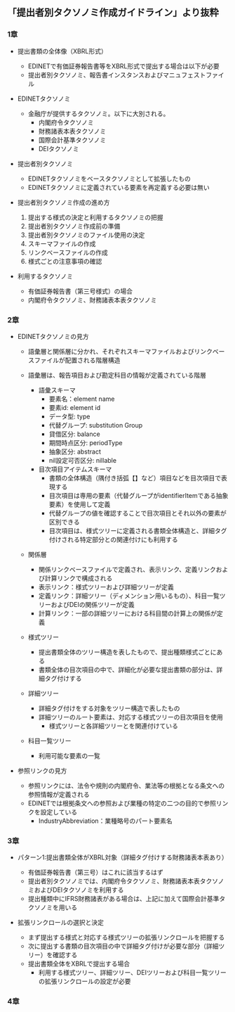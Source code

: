 ## 「提出者別タクソノミ作成ガイドライン」より抜粋
### 1章
- 提出書類の全体像（XBRL形式）
  - EDINETで有価証券報告書等をXBRL形式で提出する場合は以下が必要
  - 提出者別タクソノミ、報告書インスタンスおよびマニュフェストファイル

- EDINETタクソノミ
  - 金融庁が提供するタクソノミ。以下に大別される。
    - 内閣府令タクソノミ
    - 財務諸表本表タクソノミ
    - 国際会計基準タクソノミ
    - DEIタクソノミ

- 提出者別タクソノミ
  - EDINETタクソノミをベースタクソノミとして拡張したもの
  - EDINETタクソノミに定義されている要素を再定義する必要は無い

- 提出者別タクソノミ作成の進め方
  1. 提出する様式の決定と利用するタクソノミの把握
  2. 提出者別タクソノミ作成前の準備
  3. 提出者別タクソノミのファイル使用の決定
  4. スキーマファイルの作成
  5. リンクベースファイルの作成
  6. 様式ごとの注意事項の確認

- 利用するタクソノミ
  - 有価証券報告書（第三号様式）の場合
  - 内閣府令タクソノミ、財務諸表本表タクソノミ

### 2章
- EDINETタクソノミの見方
  - 語彙層と関係層に分かれ、それぞれスキーマファイルおよびリンクベースファイルが配置される階層構造
  - 語彙層は、報告項目および勘定科目の情報が定義されている階層
    - 語彙スキーマ
      - 要素名：element name
      - 要素id: element id
      - データ型: type
      - 代替グループ: substitution Group
      - 貸借区分: balance
      - 期間時点区分: periodType
      - 抽象区分: abstract
      - nil設定可否区分: nillable
    - 目次項目アイテムスキーマ
      - 書類の全体構造（隅付き括弧【】など）項目などを目次項目で表現する
      - 目次項目は専用の要素（代替グループがidentifierItemである抽象要素）を使用して定義
      - 代替グループの値を確認することで目次項目とそれ以外の要素が区別できる
      - 目次項目は、様式ツリーに定義される書類全体構造と、詳細タグ付けされる特定部分との関連付けにも利用する
  - 関係層
    - 関係リンクベースファイルで定義され、表示リンク、定義リンクおよび計算リンクで構成される
    - 表示リンク：様式ツリーおよび詳細ツリーが定義
    - 定義リンク：詳細ツリー（ディメンション用いるもの）、科目一覧ツリーおよびDEIの関係ツリーが定義
    - 計算リンク：一部の詳細ツリーにおける科目間の計算上の関係が定義

  - 様式ツリー
    - 提出書類全体のツリー構造を表したもので、提出種類様式ごとにある
    - 書類全体の目次項目の中で、詳細化が必要な提出書類の部分は、詳細タグ付けする
  - 詳細ツリー
    - 詳細タグ付けをする対象をツリー構造で表したもの
    - 詳細ツリーのルート要素は、対応する様式ツリーの目次項目を使用
      - 様式ツリーと各詳細ツリーとを関連付けている
  - 科目一覧ツリー
    - 利用可能な要素の一覧
  
- 参照リンクの見方
  - 参照リンクには、法令や規則の内閣府令、業法等の根拠となる条文への参照情報が定義される
  - EDINETでは根拠条文への参照および業種の特定の二つの目的で参照リンクを設定している
    - IndustryAbbreviation：業種略号のパート要素名

### 3章
- パターン1:提出書類全体がXBRL対象（詳細タグ付けする財務諸表本表あり）
  - 有価証券報告書（第三号）はこれに該当するはず
  - 提出者別タクソノミでは、内閣府令タクソノミ、財務諸表本表タクソノミおよびDEIタクソノミを利用する
  - 提出種類中にIFRS財務諸表がある場合は、上記に加えて国際会計基準タクソノミを用いる

- 拡張リンクロールの選択と決定
  - まず提出する様式と対応する様式ツリーの拡張リンクロールを把握する
  - 次に提出する書類の目次項目の中で詳細タグ付けが必要な部分（詳細ツリー）を確認する
  - 提出書類全体をXBRLで提出する場合
    - 利用する様式ツリー、詳細ツリー、DEIツリーおよび科目一覧ツリーの拡張リンクロールの設定が必要

### 4章